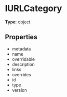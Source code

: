 # IURLCategory


**Type:** object

## Properties
* metadata
* name
* overridable
* description
* links
* overrides
* id
* type
* version
